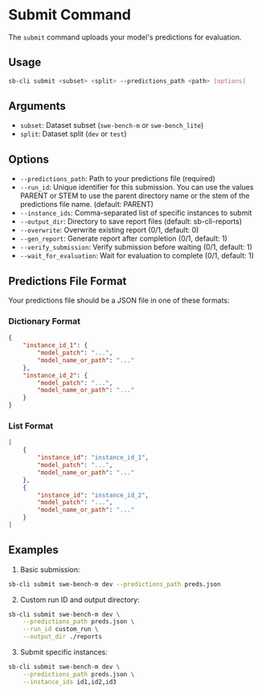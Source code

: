 # Submit Command

The `submit` command uploads your model's predictions for evaluation.

## Usage

```bash
sb-cli submit <subset> <split> --predictions_path <path> [options]
```

## Arguments

- `subset`: Dataset subset (`swe-bench-m` or `swe-bench_lite`)
- `split`: Dataset split (`dev` or `test`)

## Options

- `--predictions_path`: Path to your predictions file (required)
- `--run_id`: Unique identifier for this submission. You can use the values PARENT or STEM to use the parent directory name or the stem of the predictions file name. (default: PARENT)
- `--instance_ids`: Comma-separated list of specific instances to submit
- `--output_dir`: Directory to save report files (default: sb-cli-reports)
- `--overwrite`: Overwrite existing report (0/1, default: 0)
- `--gen_report`: Generate report after completion (0/1, default: 1)
- `--verify_submission`: Verify submission before waiting (0/1, default: 1)
- `--wait_for_evaluation`: Wait for evaluation to complete (0/1, default: 1)

## Predictions File Format

Your predictions file should be a JSON file in one of these formats:

### Dictionary Format
```json
{
    "instance_id_1": {
        "model_patch": "...",
        "model_name_or_path": "..."
    },
    "instance_id_2": {
        "model_patch": "...",
        "model_name_or_path": "..."
    }
}
```

### List Format
```json
[
    {
        "instance_id": "instance_id_1",
        "model_patch": "...",
        "model_name_or_path": "..."
    },
    {
        "instance_id": "instance_id_2",
        "model_patch": "...",
        "model_name_or_path": "..."
    }
]
```

## Examples

1. Basic submission:
```bash
sb-cli submit swe-bench-m dev --predictions_path preds.json
```

2. Custom run ID and output directory:
```bash
sb-cli submit swe-bench-m dev \
    --predictions_path preds.json \
    --run_id custom_run \
    --output_dir ./reports
```

3. Submit specific instances:
```bash
sb-cli submit swe-bench-m dev \
    --predictions_path preds.json \
    --instance_ids id1,id2,id3
```